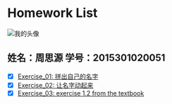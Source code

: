 # Homework List
![我的头像](http://cn.bing.com/images/search?view=detailV2&ccid=RZzhwS6%2f&id=02902795CE9C78F0857673DBB1B8186DE748612B&thid=OIP.RZzhwS6_RqTm7YXdLDSe8QEsCi&q=%e8%b6%85%e7%ba%a7%e9%99%86%e6%88%98%e9%98%9f+%e5%9b%be%e7%89%87+%e5%a4%a7%e7%99%bd&simid=608038530452359441&selectedIndex=58&ajaxhist=0)
## 姓名：周思源 学号：2015301020051

- [x] [Exercise_01: 拼出自己的名字](https://github.com/zhousiyuan12138/compuational_physics_N2015301020051/blob/master/Exercise_01.md)
- [x] [Exercise_02: 让名字动起来](https://github.com/zhousiyuan12138/compuational_physics_N2015301020051/blob/master/Exercise_02.md)
- [x] [Exercise_03: exercise 1.2 from the textbook](https://github.com/zhousiyuan12138/compuational_physics_N2015301020051/tree/master/Exercise%2003)
